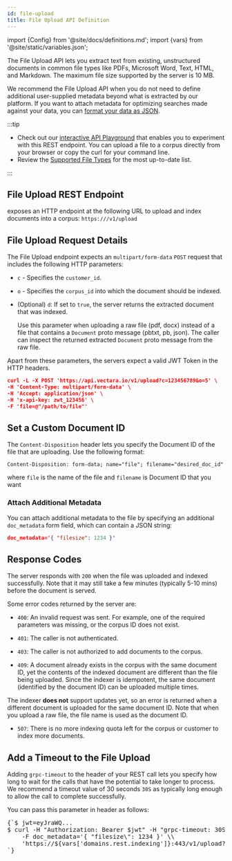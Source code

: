 ```yaml
---
id: file-upload
title: File Upload API Definition
---
```


import {Config} from '@site/docs/definitions.md';
import {vars} from '@site/static/variables.json';

The File Upload API lets you extract text from existing, unstructured 
documents in common file types like PDFs, Microsoft Word, Text, HTML, and 
Markdown. The maximum file size supported by the server is 10 MB.

We recommend the File Upload API when you do not need to define additional 
user-supplied metadata beyond what is extracted by our platform. If you want 
to attach metadata for optimizing searches made against your data, you can 
[format your data as JSON](/docs/api-reference/indexing-apis/file-upload/format-for-upload).

:::tip

* Check out our [interactive API Playground](/docs/rest-api/file-upload) that enables you
to experiment with this REST endpoint. You can upload a file to a corpus 
directly from your browser or copy the curl for your command line.
* Review the [Supported File Types](/docs/api-reference/indexing-apis/file-upload/file-upload-filetypes)
  for the most up-to-date list.

:::

## File Upload REST Endpoint

<Config v="names.product"/> exposes an HTTP endpoint at the following URL
to upload and index documents into a corpus:
<code>https://<Config v="domains.rest.indexing"/>/v1/upload</code>

## File Upload Request Details

The File Upload endpoint expects an `multipart/form-data` `POST` request that includes the
following HTTP parameters:

* `c` - Specifies the `customer_id`.

* `o` - Specifies the `corpus_id` into which the document should be indexed.

* (Optional) `d`: If set to `true`, the server returns the extracted
document that was indexed. 

  Use this parameter when uploading a raw file (pdf, docx) instead of a file 
  that contains a `Document` proto message (pbtxt, pb, json). The caller can 
  inspect the returned extracted `Document` proto message from the raw file.

Apart from these parameters, the servers expect a valid JWT Token in the HTTP
headers.

```json
curl -L -X POST 'https://api.vectara.io/v1/upload?c=123456789&o=5' \
-H 'Content-Type: multipart/form-data' \
-H 'Accept: application/json' \
-H 'x-api-key: zwt_123456' \
-F 'file=@"/path/to/file"'
```
## Set a Custom Document ID

The `Content-Disposition` header lets you specify the Document ID of the file 
that are uploading. Use the following format:

`Content-Disposition: form-data; name="file"; filename="desired_doc_id"` 

where `file` is the name of the file and `filename` is Document ID that you want 

### Attach Additional Metadata

You can attach additional metadata to the file by specifying an additional
`doc_metadata` form field, which can contain a JSON string:

```json
doc_metadata='{ "filesize": 1234 }'
```

## Response Codes

The server responds with `200` when the file was uploaded and indexed
successfully. Note that it may still take a few minutes (typically 5-10 mins)
before the document is served.

Some error codes returned by the server are:

-  `400`: An invalid request was sent. For example, one of the required parameters
was missing, or the corpus ID does not exist.

-  `401`: The caller is not authenticated.

-  `403`: The caller is not authorized to add documents to the corpus.

-  `409`: A document already exists in the corpus with the same document ID,
yet the contents of the indexed document are different than the file being
uploaded. Since the indexer is idempotent, the same document (identified by
the document ID) can be uploaded multiple times.
  
  The indexer **does not** support updates yet, so an error is returned when a 
  different document is uploaded for the same document ID. Note that when you 
  upload a raw file, the file name is used as the document ID.

-  `507`: There is no more indexing quota left for the corpus or customer to
index more documents.

## Add a Timeout to the File Upload

Adding `grpc-timeout` to the header of your REST call lets you specify how 
long to wait for the calls that have the potential to take longer to process. 
We recommend a timeout value of 30 seconds `30S` as typically long enough to 
allow the call to complete successfully.

You can pass this parameter in header as follows:

<pre>
{`$ jwt=eyJraWQ...
$ curl -H "Authorization: Bearer $jwt" -H "grpc-timeout: 30S"  -F file=@/tmp/instructions.pdf \\
    -F doc_metadata='{ "filesize\": 1234 }' \\
    'https://${vars['domains.rest.indexing']}:443/v1/upload?c=123456\&o=151'
`}
</pre>